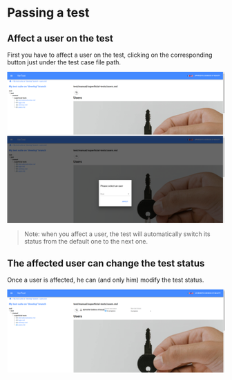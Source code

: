 # Passing a test

## Affect a user on the test

First you have to affect a user on the test, clicking on the corresponding button just under the test case
file path.

![Read the test case](../assets/test-case-page-1-en.png)
![Select a user to affect](../assets/test-case-page-2-en.png)

> Note: when you affect a user, the test will automatically switch its status from the default one to the 
next one.

## The affected user can change the test status

Once a user is affected, he can (and only him) modify the test status.

![Change the test status](../assets/test-case-page-3-en.png)
